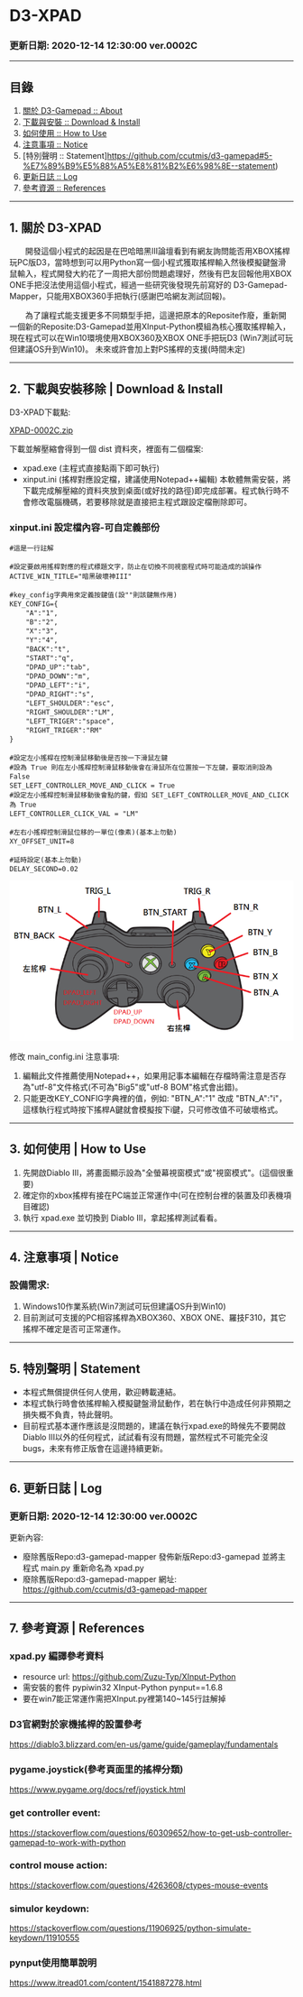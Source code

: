 # D3-XPAD

### 更新日期: 2020-12-14 12:30:00 ver.0002C

-----

## 目錄
1. [關於 D3-Gamepad :: About](https://github.com/ccutmis/d3-gamepad#d3-xpad)
2. [下載與安裝 :: Download & Install](https://github.com/ccutmis/d3-gamepad#2-%E4%B8%8B%E8%BC%89%E8%88%87%E5%AE%89%E8%A3%9D%E7%A7%BB%E9%99%A4--download--install)
3. [如何使用 :: How to Use](https://github.com/ccutmis/d3-gamepad#3-%E5%A6%82%E4%BD%95%E4%BD%BF%E7%94%A8--how-to-use)
4. [注意事項 :: Notice](https://github.com/ccutmis/d3-gamepad#4-%E6%B3%A8%E6%84%8F%E4%BA%8B%E9%A0%85--notice)
5. [特別聲明 :: Statement]https://github.com/ccutmis/d3-gamepad#5-%E7%89%B9%E5%88%A5%E8%81%B2%E6%98%8E--statement)
6. [更新日誌 :: Log](https://github.com/ccutmis/d3-gamepad#6-%E6%9B%B4%E6%96%B0%E6%97%A5%E8%AA%8C--log)
7. [參考資源 :: References](https://github.com/ccutmis/d3-gamepad#7-%E5%8F%83%E8%80%83%E8%B3%87%E6%BA%90--references)

-----

## 1. 關於 D3-XPAD

　　開發這個小程式的起因是在巴哈暗黑III論壇看到有網友詢問能否用XBOX搖桿玩PC版D3，當時想到可以用Python寫一個小程式獲取搖桿輸入然後模擬鍵盤滑鼠輸入，程式開發大約花了一周把大部份問題處理好，然後有巴友回報他用XBOX ONE手把沒法使用這個小程式，經過一些研究後發現先前寫好的 D3-Gamepad-Mapper，只能用XBOX360手把執行(感謝巴哈網友測試回報)。

　　為了讓程式能支援更多不同類型手把，這邊把原本的Reposite作廢，重新開一個新的Reposite:D3-Gamepad並用XInput-Python模組為核心獲取搖桿輸入，現在程式可以在Win10環境使用XBOX360及XBOX ONE手把玩D3 (Win7測試可玩但建議OS升到Win10)。
未來或許會加上對PS搖桿的支援(時間未定)

-----

## 2. 下載與安裝移除 | Download & Install

D3-XPAD下載點:

[XPAD-0002C.zip](XPAD-0002C.zip)

下載並解壓縮會得到一個 dist 資料夾，裡面有二個檔案:

* xpad.exe (主程式直接點兩下即可執行)
* xinput.ini (搖桿對應設定檔，建議使用Notepad++編輯)
本軟體無需安裝，將下載完成解壓縮的資料夾放到桌面(或好找的路徑)即完成部署。程式執行時不會修改電腦機碼，若要移除就是直接把主程式跟設定檔刪除即可。

### xinput.ini 設定檔內容-可自定義部份

```
#這是一行註解

#設定要啟用搖桿對應的程式標題文字，防止在切換不同視窗程式時可能造成的誤操作
ACTIVE_WIN_TITLE="暗黑破壞神III"

#key_config字典用來定義按鍵值(設""則該鍵無作用)
KEY_CONFIG={
	"A":"1",
	"B":"2",
	"X":"3",
	"Y":"4",
	"BACK":"t",
	"START":"q",
	"DPAD_UP":"tab",
	"DPAD_DOWN":"m",
	"DPAD_LEFT":"i",
	"DPAD_RIGHT":"s",
	"LEFT_SHOULDER":"esc",
	"RIGHT_SHOULDER":"LM",
	"LEFT_TRIGER":"space",
	"RIGHT_TRIGER":"RM"
}

#設定左小搖桿在控制滑鼠移動後是否按一下滑鼠左鍵
#設為 True 則在左小搖桿控制滑鼠移動後會在滑鼠所在位置按一下左鍵，要取消則設為 False
SET_LEFT_CONTROLLER_MOVE_AND_CLICK = True
#設定左小搖桿控制滑鼠移動後會點的鍵，假如 SET_LEFT_CONTROLLER_MOVE_AND_CLICK 為 True
LEFT_CONTROLLER_CLICK_VAL = "LM"

#左右小搖桿控制滑鼠位移的一單位(像素)(基本上勿動)
XY_OFFSET_UNIT=8

#延時設定(基本上勿動)
DELAY_SECOND=0.02

```

![controller-mapping](controller-mapping.png)

修改 main_config.ini 注意事項:
1. 編輯此文件推薦使用Notepad++，如果用記事本編輯在存檔時需注意是否存為"utf-8"文件格式(不可為"Big5"或"utf-8 BOM"格式會出錯)。
2. 只能更改KEY_CONFIG字典裡的值，例如: "BTN_A":"1" 改成 "BTN_A":"i"，這樣執行程式時按下搖桿A鍵就會模擬按下i鍵，只可修改值不可破壞格式。

-----

## 3. 如何使用 | How to Use

1. 先開啟Diablo III，將畫面顯示設為"全螢幕視窗模式"或"視窗模式"。(這個很重要)
2. 確定你的xbox搖桿有接在PC端並正常運作中(可在控制台裡的裝置及印表機項目確認)
3. 執行 xpad.exe 並切換到 Diablo III，拿起搖桿測試看看。

-----

## 4. 注意事項 | Notice

### 設備需求:
1. Windows10作業系統(Win7測試可玩但建議OS升到Win10)
2. 目前測試可支援的PC相容搖桿為XBOX360、XBOX ONE、羅技F310，其它搖桿不確定是否可正常運作。

-----

## 5. 特別聲明 | Statement

* 本程式無償提供任何人使用，歡迎轉載連結。
* 本程式執行時會依搖桿輸入模擬鍵盤滑鼠動作，若在執行中造成任何非預期之損失概不負責，特此聲明。
* 目前程式基本運作應該是沒問題的，建議在執行xpad.exe的時候先不要開啟 Diablo III以外的任何程式，試試看有沒有問題，當然程式不可能完全沒bugs，未來有修正版會在這邊持續更新。

-----

## 6. 更新日誌 | Log

### 更新日期: 2020-12-14 12:30:00 ver.0002C
更新內容:
* 廢除舊版Repo:d3-gamepad-mapper 發佈新版Repo:d3-gamepad 並將主程式 main.py 重新命名為 xpad.py
* 廢除舊版Repo:d3-gamepad-mapper 網址: https://github.com/ccutmis/d3-gamepad-mapper

-----

## 7. 參考資源 | References

### xpad.py 編譯參考資料
* resource url: https://github.com/Zuzu-Typ/XInput-Python
* 需安裝的套件 pypiwin32 XInput-Python pynput==1.6.8
* 要在win7能正常運作需把XInput.py裡第140~145行註解掉

### D3官網對於家機搖桿的設置參考
https://diablo3.blizzard.com/en-us/game/guide/gameplay/fundamentals

### pygame.joystick(參考頁面里的搖桿分類)
https://www.pygame.org/docs/ref/joystick.html

### get controller event:
https://stackoverflow.com/questions/60309652/how-to-get-usb-controller-gamepad-to-work-with-python

### control mouse action:
https://stackoverflow.com/questions/4263608/ctypes-mouse-events

### simulor keydown:
https://stackoverflow.com/questions/11906925/python-simulate-keydown/11910555

### pynput使用簡單說明
https://www.itread01.com/content/1541887278.html

